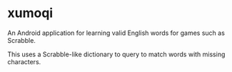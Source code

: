 xumoqi
======

An Android application for learning valid English words for games such as Scrabble.

This uses a Scrabble-like dictionary to query to match words with missing characters.
 
 